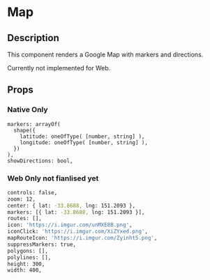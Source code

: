 # Map

## Description

This component renders a Google Map with markers and directions.

Currently not implemented for Web.

## Props

### Native Only

```
markers: arrayOf(
  shape({
    latitude: oneOfType( [number, string] ),
    longitude: oneOfType( [number, string] ),
  })
),
showDirections: bool,
```



### Web Only not fianlised yet

```sh
controls: false,
zoom: 12,
center: { lat: -33.8688, lng: 151.2093 },
markers: [{ lat: -33.8688, lng: 151.2093 }],
routes: [],
icon: 'https://i.imgur.com/unMXE8B.png',
iconClick: 'https://i.imgur.com/XiZYxed.png',
mapRouteIcon: 'https://i.imgur.com/Zyinht5.png',
suppressMarkers: true,
polygons: [],
polylines: [],
height: 300,
width: 400,
```